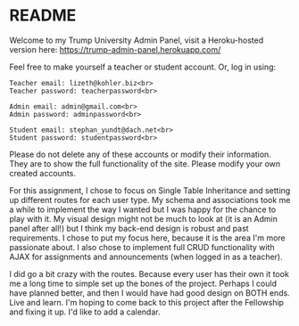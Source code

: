 # README

Welcome to my Trump University Admin Panel, visit a Heroku-hosted version here: https://trump-admin-panel.herokuapp.com/

Feel free to make yourself a teacher or student account. Or, log in using:<br>

    Teacher email: lizeth@kohler.biz<br>
    Teacher password: teacherpassword<br>
  
    Admin email: admin@gmail.com<br>
    Admin password: adminpassword<br>
  
    Student email: stephan_yundt@dach.net<br>
    Student password: studentpassword<br>
    
Please do not delete any of these accounts or modify their information. They are to show the full functionality of the site. Please modify your own created accounts. 

For this assignment, I chose to focus on Single Table Inheritance and setting up different routes for each user type. My schema and associations took me a while to implement the way I wanted but I was happy for the chance to play with it. My visual design might not be much to look at (it is an Admin panel after all!) but I think my back-end design is robust and past requirements. I chose to put my focus here, because it is the area I'm more passionate about. I also chose to implement full CRUD functionality with AJAX for assignments and announcements (when logged in as a teacher).  

I did go a bit crazy with the routes. Because every user has their own it took me a long time to simple set up the bones of the project. Perhaps I could have planned better, and then I would have had good design on BOTH ends. Live and learn. I'm hoping to come back to this project after the Fellowship and fixing it up. I'd like to add a calendar. 
